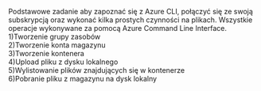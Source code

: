 Podstawowe zadanie aby zapoznać się z Azure CLI, połączyć się ze swoją subskrypcją oraz wykonać kilka prostych czynności na plikach.
Wszystkie operacje wykonywane za pomocą Azure Command Line Interface.<br/>
1)Tworzenie grupy zasobów<br/>
2)Tworzenie konta magazynu<br/>
3)Tworzenie kontenera<br/>
4)Upload pliku z dysku lokalnego<br/>
5)Wylistowanie plików znajdujących się w kontenerze<br/>
6)Pobranie pliku z magazynu na dysk lokalny<br/>
